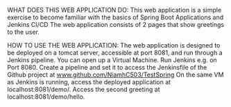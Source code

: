 WHAT DOES THIS WEB APPLICATION DO:
This web application is a simple exercise to become familiar with the basics of Spring Boot Applications and Jenkins CI/CD
The web application consists of 2 pages that show greetings to the user.


HOW TO USE THE WEB APPLICATION:
The web application is designed to be deployed on a tomcat server, accessible at port 8081,
and run through a Jenkins pipeline.
You can open up a Virtual Machine. Run Jenkins e.g. on Port 8080.
Create a pipeline and set it to access the Jenkinsfile of the Github project at
www.github.com/NiamhC503/TestSpring
On the same VM as Jenkins is running, access the deployed application at
localhost:8081/demo/.
Access the second greeting at localhost:8081/demo/hello.
